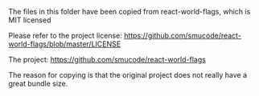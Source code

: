 The files in this folder have been copied from react-world-flags, which is MIT licensed

Please refer to the project license: https://github.com/smucode/react-world-flags/blob/master/LICENSE

The project: https://github.com/smucode/react-world-flags

The reason for copying is that the original project does not really have a great bundle size.